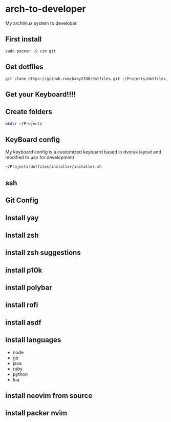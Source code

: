 # arch-to-developer
My archlinux system to developer

## First install
```
sudo pacman -S vim git
```
## Get dotfiles

```
git clone https://github.com/baky2708/dotfiles.git ~/Projects/dotfiles
```

## Get your Keyboard!!!!

## Create folders
``` bash
mkdir ~/Projects
```


## KeyBoard config
My keyboard config is a customized keyboard based in dvorak layout and modified to uso for development

``` bash
~/Projects/dotfiles/installer/installer.sh
```

## ssh

## Git Config

## Install yay

## Install zsh

## install zsh suggestions

## install p10k

## install polybar

## install rofi

## install asdf

## install languages

- node
- go
- java
- ruby
- python
- lua

## install neovim from source

## install packer nvim
